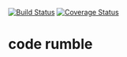 [![Build Status](https://travis-ci.org/engineer47/code-rumble.svg)](https://travis-ci.org/engineer47/code-rumble)
[![Coverage Status](https://coveralls.io/repos/engineer47/code-rumble/badge.svg?branch=develop&service=github)](https://coveralls.io/github/engineer47/code-rumble?branch=develop)

# code rumble
